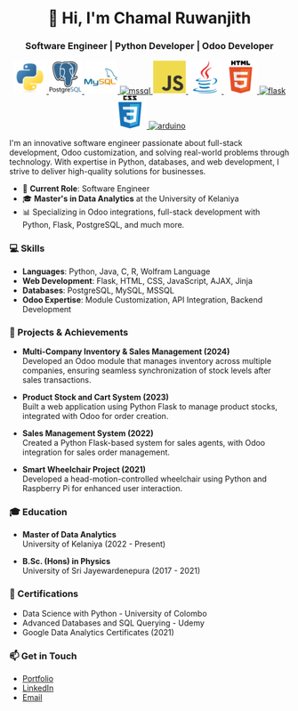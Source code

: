 <h1 align="center">👋 Hi, I'm Chamal Ruwanjith</h1>

<h3 align="center">Software Engineer | Python Developer | Odoo Developer</h3>

<p align="center">
  <a href="https://www.python.org" target="_blank" rel="noreferrer">
    <img src="https://raw.githubusercontent.com/devicons/devicon/master/icons/python/python-original.svg" alt="python" width="60" height="60" />
  </a>
  <a href="https://www.postgresql.org" target="_blank" rel="noreferrer">
    <img src="https://raw.githubusercontent.com/devicons/devicon/master/icons/postgresql/postgresql-original-wordmark.svg" alt="postgresql" width="60" height="60" />
  </a>
  <a href="https://www.mysql.com/" target="_blank" rel="noreferrer">
    <img src="https://raw.githubusercontent.com/devicons/devicon/master/icons/mysql/mysql-original-wordmark.svg" alt="mysql" width="60" height="60" />
  </a>
  <a href="https://www.microsoft.com/en-us/sql-server" target="_blank" rel="noreferrer">
    <img src="https://www.svgrepo.com/show/303229/microsoft-sql-server-logo.svg" alt="mssql" width="60" height="60" />
  </a>
  <a href="https://developer.mozilla.org/en-US/docs/Web/JavaScript" target="_blank" rel="noreferrer">
    <img src="https://raw.githubusercontent.com/devicons/devicon/master/icons/javascript/javascript-original.svg" alt="javascript" width="60" height="60" />
  </a>
  <a href="https://www.java.com" target="_blank" rel="noreferrer">
    <img src="https://raw.githubusercontent.com/devicons/devicon/master/icons/java/java-original.svg" alt="java" width="60" height="60" />
  </a>
  <a href="https://www.w3.org/html/" target="_blank" rel="noreferrer">
    <img src="https://raw.githubusercontent.com/devicons/devicon/master/icons/html5/html5-original-wordmark.svg" alt="html5" width="60" height="60" />
  </a>
  <a href="https://flask.palletsprojects.com/" target="_blank" rel="noreferrer">
    <img src="https://www.vectorlogo.zone/logos/pocoo_flask/pocoo_flask-icon.svg" alt="flask" width="60" height="60" />
  </a>
  <a href="https://www.w3schools.com/css/" target="_blank" rel="noreferrer">
    <img src="https://raw.githubusercontent.com/devicons/devicon/master/icons/css3/css3-original-wordmark.svg" alt="css3" width="60" height="60" />
  </a>
  <a href="https://www.arduino.cc/" target="_blank" rel="noreferrer">
    <img src="https://cdn.worldvectorlogo.com/logos/arduino-1.svg" alt="arduino" width="60" height="60" />
  </a>
</p>


I'm an innovative software engineer passionate about full-stack development, Odoo customization, and solving real-world problems through technology. With expertise in Python, databases, and web development, I strive to deliver high-quality solutions for businesses.

- 🏢 **Current Role**: Software Engineer
- 🎓 **Master's in Data Analytics** at the University of Kelaniya
- 📊 Specializing in Odoo integrations, full-stack development with Python, Flask, PostgreSQL, and much more.

### 💻 Skills

- **Languages**: Python, Java, C, R, Wolfram Language
- **Web Development**: Flask, HTML, CSS, JavaScript, AJAX, Jinja
- **Databases**: PostgreSQL, MySQL, MSSQL
- **Odoo Expertise**: Module Customization, API Integration, Backend Development

### 🔧 Projects & Achievements

- **Multi-Company Inventory & Sales Management (2024)**  
  Developed an Odoo module that manages inventory across multiple companies, ensuring seamless synchronization of stock levels after sales transactions.

- **Product Stock and Cart System (2023)**  
  Built a web application using Python Flask to manage product stocks, integrated with Odoo for order creation.

- **Sales Management System (2022)**  
  Created a Python Flask-based system for sales agents, with Odoo integration for sales order management.

- **Smart Wheelchair Project (2021)**  
  Developed a head-motion-controlled wheelchair using Python and Raspberry Pi for enhanced user interaction.

### 🎓 Education

- **Master of Data Analytics**  
  University of Kelaniya (2022 - Present)
  
- **B.Sc. (Hons) in Physics**  
  University of Sri Jayewardenepura (2017 - 2021)

### 📜 Certifications

- Data Science with Python - University of Colombo  
- Advanced Databases and SQL Querying - Udemy  
- Google Data Analytics Certificates (2021)

### 📫 Get in Touch

- [Portfolio](https://chamalruwanjith.github.io)
- [LinkedIn](https://www.linkedin.com/in/chamalruwanjith)
- [Email](mailto:chamalruwanjith@gmail.com)

